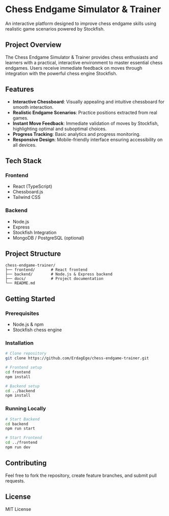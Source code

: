 # Chess Endgame Simulator & Trainer

An interactive platform designed to improve chess endgame skills using realistic game scenarios powered by Stockfish.

## Project Overview

The Chess Endgame Simulator & Trainer provides chess enthusiasts and learners with a practical, interactive environment to master essential chess endgames. Users receive immediate feedback on moves through integration with the powerful chess engine Stockfish.

## Features

* **Interactive Chessboard**: Visually appealing and intuitive chessboard for smooth interaction.
* **Realistic Endgame Scenarios**: Practice positions extracted from real games.
* **Instant Move Feedback**: Immediate validation of moves by Stockfish, highlighting optimal and suboptimal choices.
* **Progress Tracking**: Basic analytics and progress monitoring.
* **Responsive Design**: Mobile-friendly interface ensuring accessibility on all devices.

## Tech Stack

### Frontend

* React (TypeScript)
* Chessboard.js
* Tailwind CSS

### Backend

* Node.js
* Express
* Stockfish Integration
* MongoDB / PostgreSQL (optional)

## Project Structure

```
chess-endgame-trainer/
├── frontend/       # React frontend
├── backend/        # Node.js & Express backend
├── docs/           # Project documentation
└── README.md
```

## Getting Started

### Prerequisites

* Node.js & npm
* Stockfish chess engine

### Installation

```sh
# Clone repository
git clone https://github.com/ErdagEge/chess-endgame-trainer.git

# Frontend setup
cd frontend
npm install

# Backend setup
cd ../backend
npm install
```

### Running Locally

```sh
# Start Backend
cd backend
npm run start

# Start Frontend
cd ../frontend
npm run dev
```

## Contributing

Feel free to fork the repository, create feature branches, and submit pull requests.

## License

MIT License
